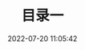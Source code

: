 ---
pageComponent:
  name: Catalogue
  data:
    key: 01.one
title: 目录一
date: 2022-07-20 11:05:42
permalink: /one/
sidebar: false
article: false
comment: false
editLink: false
---
